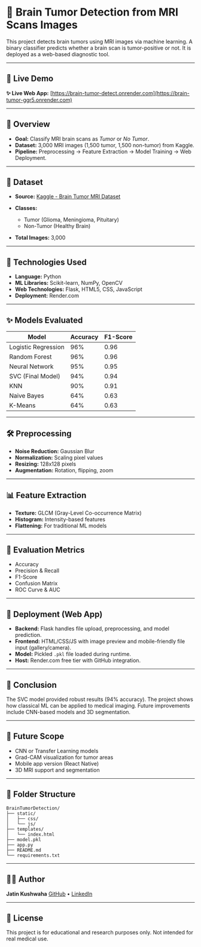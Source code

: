 # 🧠 Brain Tumor Detection from MRI Scans Images

This project detects brain tumors using MRI images via machine learning. A binary classifier predicts whether a brain scan is tumor-positive or not. It is deployed as a web-based diagnostic tool.

---

## 📁 Live Demo

**✨ Live Web App:** [https://brain-tumor-detect.onrender.com](https://brain-tumor-ggr5.onrender.com)

---

## 📀 Overview

* **Goal:** Classify MRI brain scans as *Tumor* or *No Tumor*.
* **Dataset:** 3,000 MRI images (1,500 tumor, 1,500 non-tumor) from Kaggle.
* **Pipeline:** Preprocessing → Feature Extraction → Model Training → Web Deployment.

---

## 🔮 Dataset

* **Source:** [Kaggle - Brain Tumor MRI Dataset](https://www.kaggle.com/datasets)
* **Classes:**

  * Tumor (Glioma, Meningioma, Pituitary)
  * Non-Tumor (Healthy Brain)
* **Total Images:** 3,000

---

## 🔧 Technologies Used

* **Language:** Python
* **ML Libraries:** Scikit-learn, NumPy, OpenCV
* **Web Technologies:** Flask, HTML5, CSS, JavaScript
* **Deployment:** Render.com

---

## ✨ Models Evaluated

| Model               | Accuracy | F1-Score |
| ------------------- | -------- | -------- |
| Logistic Regression | 96%      | 0.96     |
| Random Forest       | 96%      | 0.96     |
| Neural Network      | 95%      | 0.95     |
| SVC (Final Model)   | 94%      | 0.94     |
| KNN                 | 90%      | 0.91     |
| Naive Bayes         | 64%      | 0.63     |
| K-Means             | 64%      | 0.63     |

---

## 🛠️ Preprocessing

* **Noise Reduction:** Gaussian Blur
* **Normalization:** Scaling pixel values
* **Resizing:** 128x128 pixels
* **Augmentation:** Rotation, flipping, zoom

---

## 📊 Feature Extraction

* **Texture:** GLCM (Gray-Level Co-occurrence Matrix)
* **Histogram:** Intensity-based features
* **Flattening:** For traditional ML models

---

## 🔢 Evaluation Metrics

* Accuracy
* Precision & Recall
* F1-Score
* Confusion Matrix
* ROC Curve & AUC

---

## 🎉 Deployment (Web App)

* **Backend:** Flask handles file upload, preprocessing, and model prediction.
* **Frontend:** HTML/CSS/JS with image preview and mobile-friendly file input (gallery/camera).
* **Model:** Pickled `.pkl` file loaded during runtime.
* **Host:** Render.com free tier with GitHub integration.

---

## 🎯 Conclusion

The SVC model provided robust results (94% accuracy). The project shows how classical ML can be applied to medical imaging. Future improvements include CNN-based models and 3D segmentation.

---

## 🚀 Future Scope

* CNN or Transfer Learning models
* Grad-CAM visualization for tumor areas
* Mobile app version (React Native)
* 3D MRI support and segmentation

---

## 📂 Folder Structure

```
BrainTumorDetection/
├── static/
│   ├── css/
│   └── js/
├── templates/
│   └── index.html
├── model.pkl
├── app.py
├── README.md
└── requirements.txt
```

---

## 👨‍💼 Author

**Jatin Kushwaha**
[GitHub](https://github.com/Jk319) • [LinkedIn](https://linkedin.com/in/jatin-kushwaha)

---

## 📄 License

This project is for educational and research purposes only. Not intended for real medical use.
